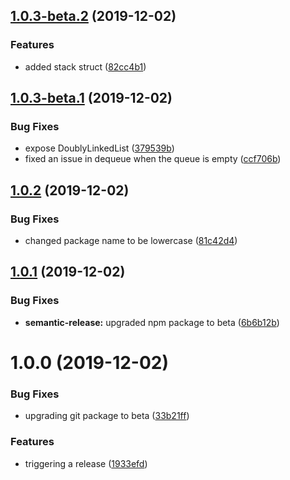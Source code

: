 ## [1.0.3-beta.2](https://github.com/opllama2/DS/compare/v1.0.3-beta.1@beta...v1.0.3-beta.2@beta) (2019-12-02)


### Features

* added stack struct ([82cc4b1](https://github.com/opllama2/DS/commit/82cc4b1c1f287dc46a34c793c6bf2adb6e742b18))

## [1.0.3-beta.1](https://github.com/opllama2/DS/compare/v1.0.2...v1.0.3-beta.1@beta) (2019-12-02)


### Bug Fixes

* expose DoublyLinkedList ([379539b](https://github.com/opllama2/DS/commit/379539ba3919d6c80f2f7e15555632cec485acc0))
* fixed an issue in dequeue when the queue is empty ([ccf706b](https://github.com/opllama2/DS/commit/ccf706b366fbf22ecec95c2d68627c5e8c0f2566))

## [1.0.2](https://github.com/opllama2/DS/compare/v1.0.1...v1.0.2) (2019-12-02)


### Bug Fixes

* changed package name to be lowercase ([81c42d4](https://github.com/opllama2/DS/commit/81c42d44f778e08ab13a1a5014ee6268139bf9c3))

## [1.0.1](https://github.com/opllama2/DS/compare/v1.0.0...v1.0.1) (2019-12-02)


### Bug Fixes

* **semantic-release:** upgraded npm package to beta ([6b6b12b](https://github.com/opllama2/DS/commit/6b6b12bc73e8aa64444aeca7ad1829c5ba08bbe1))

# 1.0.0 (2019-12-02)


### Bug Fixes

* upgrading git package to beta ([33b21ff](https://github.com/opllama2/DS/commit/33b21ff3b72c7bd142957da2d0feff44526c86a1))


### Features

* triggering a release ([1933efd](https://github.com/opllama2/DS/commit/1933efd9dea8ef1159484bf5164b5bb1a3a8e774))
